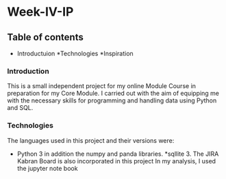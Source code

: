 # Week-IV-IP

## Table of contents
* Introductuion
*Technologies
*Inspiration

### Introduction
This is a small independent project for my online Module Course in preparation for my Core Module. 
I carried out with the aim of equipping me with the necessary skills for programming and handling data using Python and SQL.

### Technologies
The languages used in this project and their versions were:
* Python 3 in addition the numpy and panda libraries.
*sqllite 3.
The JIRA Kabran Board is also incorporated in this project
In my analysis, I used the jupyter note book



